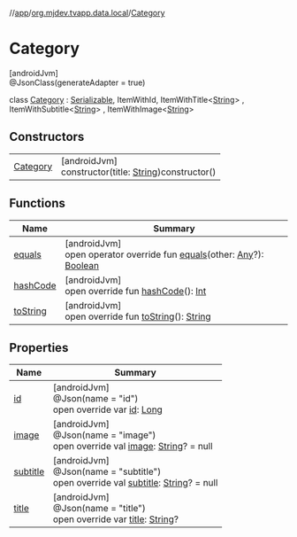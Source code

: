 //[app](../../../index.md)/[org.mjdev.tvapp.data.local](../index.md)/[Category](index.md)

# Category

[androidJvm]\
@JsonClass(generateAdapter = true)

class [Category](index.md) : [Serializable](https://developer.android.com/reference/kotlin/java/io/Serializable.html), ItemWithId, ItemWithTitle&lt;[String](https://kotlinlang.org/api/latest/jvm/stdlib/kotlin/-string/index.html)&gt; , ItemWithSubtitle&lt;[String](https://kotlinlang.org/api/latest/jvm/stdlib/kotlin/-string/index.html)&gt; , ItemWithImage&lt;[String](https://kotlinlang.org/api/latest/jvm/stdlib/kotlin/-string/index.html)&gt;

## Constructors

| | |
|---|---|
| [Category](-category.md) | [androidJvm]<br>constructor(title: [String](https://kotlinlang.org/api/latest/jvm/stdlib/kotlin/-string/index.html))constructor() |

## Functions

| Name | Summary |
|---|---|
| [equals](equals.md) | [androidJvm]<br>open operator override fun [equals](equals.md)(other: [Any](https://kotlinlang.org/api/latest/jvm/stdlib/kotlin/-any/index.html)?): [Boolean](https://kotlinlang.org/api/latest/jvm/stdlib/kotlin/-boolean/index.html) |
| [hashCode](hash-code.md) | [androidJvm]<br>open override fun [hashCode](hash-code.md)(): [Int](https://kotlinlang.org/api/latest/jvm/stdlib/kotlin/-int/index.html) |
| [toString](to-string.md) | [androidJvm]<br>open override fun [toString](to-string.md)(): [String](https://kotlinlang.org/api/latest/jvm/stdlib/kotlin/-string/index.html) |

## Properties

| Name | Summary |
|---|---|
| [id](id.md) | [androidJvm]<br>@Json(name = &quot;id&quot;)<br>open override var [id](id.md): [Long](https://kotlinlang.org/api/latest/jvm/stdlib/kotlin/-long/index.html) |
| [image](image.md) | [androidJvm]<br>@Json(name = &quot;image&quot;)<br>open override val [image](image.md): [String](https://kotlinlang.org/api/latest/jvm/stdlib/kotlin/-string/index.html)? = null |
| [subtitle](subtitle.md) | [androidJvm]<br>@Json(name = &quot;subtitle&quot;)<br>open override val [subtitle](subtitle.md): [String](https://kotlinlang.org/api/latest/jvm/stdlib/kotlin/-string/index.html)? = null |
| [title](title.md) | [androidJvm]<br>@Json(name = &quot;title&quot;)<br>open override var [title](title.md): [String](https://kotlinlang.org/api/latest/jvm/stdlib/kotlin/-string/index.html)? |
